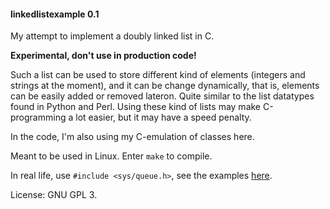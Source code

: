 #### linkedlistexample 0.1

My attempt to implement a doubly linked list in C.

**Experimental, don't use in production code!**

Such a list can be used to store different kind of elements (integers and strings at the moment), and it can be change dynamically, that is, elements can be easily added or removed lateron. Quite similar to the list datatypes found in Python and Perl. Using these kind of lists may make C-programming a lot easier, but it may have a speed penalty.

In the code, I'm also using my C-emulation of classes here.

Meant to be used in Linux. Enter `make` to compile.

In real life, use `#include <sys/queue.h>`, see the examples [here](https://github.com/TaborKelly/queue-example).

License: GNU GPL 3.
